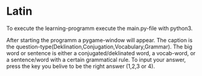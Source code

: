 # Latin

To execute the learning-programm execute the main.py-file with python3.

After starting the programm a pygame-window will appear. The caption is the question-type(Deklination,Conjugation,Vocabulary,Grammar).
The big word or sentence is either a conjugated/deklinated word, a vocab-word, or a sentence/word with a certain grammatical rule.
To input your answer, press the key you belive to be the right answer (1,2,3 or 4).
